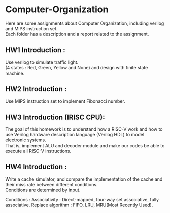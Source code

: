 # Computer-Organization

Here are some assignments about Computer Organization, including verilog and MIPS instruction set.  
Each folder has a description and a report related to the assignment.

## HW1 Introduction : 

Use verilog to simulate traffic light.  
(4 states : Red, Green, Yellow and None) and design with finite state machine.  

## HW2 Introduction : 

Use MIPS instruction set to implement Fibonacci number.  

## HW3 Introduction (IRISC CPU): 

The goal of this homework is to understand how a RISC-V work and how to use Verilog hardware description language (Verilog HDL) to model electronic systems.   
That is, implement ALU and decoder module and make our codes be able to execute all RISC-V instructions.  

## HW4 Introduction : 

Write a cache simulator, and compare the implementation of the cache and their miss rate between different conditions.  
Conditions are determined by input.   
  
Conditions : 
Associativity : Direct-mapped, four-way set associative, fully associative.
Replace algorithm : FIFO, LRU,  MRU(Most Recently Used).
